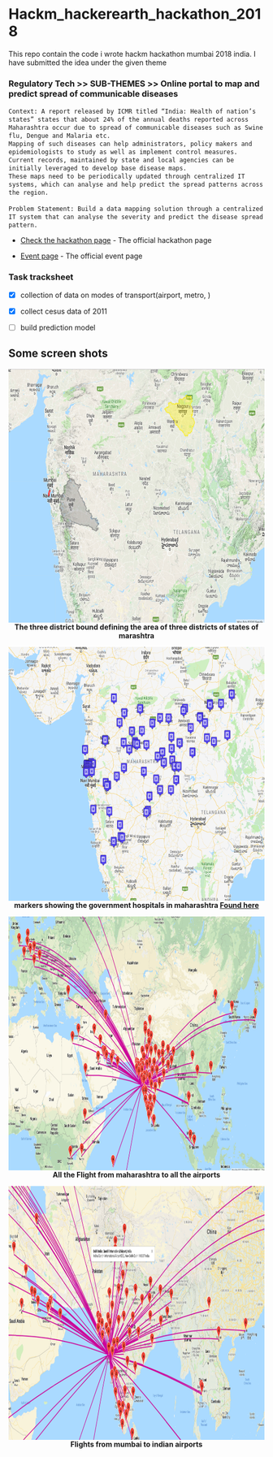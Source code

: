 # Hackm_hackerearth_hackathon_2018


This repo contain the code i wrote hackm hackathon mumbai 2018 india.
I have submitted the idea under the given theme

### Regulatory Tech >> SUB-THEMES >>  Online portal to map and predict spread of communicable diseases


```
Context: A report released by ICMR titled “India: Health of nation’s states” states that about 24% of the annual deaths reported across Maharashtra occur due to spread of communicable diseases such as Swine flu, Dengue and Malaria etc. 
Mapping of such diseases can help administrators, policy makers and epidemiologists to study as well as implement control measures. 
Current records, maintained by state and local agencies can be initially leveraged to develop base disease maps.
These maps need to be periodically updated through centralized IT systems, which can analyse and help predict the spread patterns across the region.

Problem Statement: Build a data mapping solution through a centralized IT system that can analyse the severity and predict the disease spread pattern.
```

* [Check the hackathon page](https://www.hackerearth.com/sprints/hackm/) - The official hackathon  page

* [Event page](http://mumbaifintechfest.maharashtra.gov.in/terms-and-conditions-for-innovation-challenge/
) - The official  event page



### Task tracksheet
- [x] collection of data on modes of transport(airport, metro, )
- [x] collect cesus data of 2011

- [ ] build prediction model

## Some screen shots
<p align="center">
  <img align="center" width="700" height="500" src="https://github.com/mayuresh098/Hackm_hackerearth_hackathon_2018/blob/master/images/three_states.PNG" alt="Maharashtra district area bound">
  </br>
                    <b>The three district bound defining the area of three districts of states of marashtra </b>
 </p>

<p align="center">
  <img align="center" width="700" height="500" src="https://github.com/mayuresh098/Hackm_hackerearth_hackathon_2018/blob/master/images/govt_hospital_maharashtra.PNG" alt="Maharashtra govt hospitals on markers">
  </br>
  <b>markers showing the government hospitals in maharashtra <a href="https://sadm.maharashtra.gov.in/sadm/en/getListofHospitals.gov"> Found here</a>
  </b>
</p>


<p align="center">
  <img align="center" width="900" height="500" src="https://github.com/mayuresh098/Hackm_hackerearth_hackathon_2018/blob/master/images/airport2.PNG" alt="Maharashtra flight paths">
  </br>
  <b>All the Flight from maharashtra to all the airports
  </b>
</p>

<p align="center">
  <img align="center" width="900" height="500" src="https://github.com/mayuresh098/Hackm_hackerearth_hackathon_2018/blob/master/images/airport3.PNG" alt="Maharashtra flight paths">
  </br>
  <b>Flights from mumbai to indian airports
  </b>
</p>



